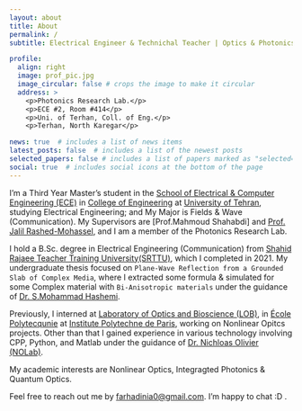 ```yaml
---
layout: about
title: About
permalink: /
subtitle: Electrical Engineer & Technichal Teacher | Optics & Photonics Researcher

profile:
  align: right
  image: prof_pic.jpg
  image_circular: false # crops the image to make it circular
  address: >
    <p>Photonics Research Lab.</p>
    <p>ECE #2, Room #414</p>
    <p>Uni. of Terhan, Coll. of Eng.</p>
    <p>Terhan, North Karegar</p>

news: true  # includes a list of news items
latest_posts: false  # includes a list of the newest posts
selected_papers: false # includes a list of papers marked as "selected={true}"
social: true  # includes social icons at the bottom of the page
---
```


I’m a Third Year Master’s student in the [School of Electrical & Computer Engineering (ECE)](https://ece.ut.ac.ir/en) in [College of Engineering](https://eng.ut.ac.ir/en) at [University of Tehran](https://eng.ut.ac.ir/en), studying Electrical Engineering; and My Major is Fields & Wave (Communication). My Supervisors are [Prof.Mahmoud Shahabdi] and [Prof. Jalil Rashed-Mohassel](https://scholar.google.com/citations?user=lAox-pUAAAAJ&hl=en), and I am a member of the Photonics Research Lab. 

I hold a B.Sc. degree in Electrical Engineering (Communication) from [Shahid Rajaee Teacher Training University(SRTTU)](https://www.sru.ac.ir/en/), which I completed in 2021. My undergraduate thesis focused on `Plane-Wave Reflection from a Grounded Slab of Complex Media`, where I extracted some formula & simulated for some Complex material with `Bi-Anisotropic materials` under the guidance of [Dr. S.Mohammad Hashemi](https://www.researchgate.net/profile/Mahmoud-Shahabadi). 

Previously, I interned at [Laboratory of Optics and Bioscience (LOB)](https://portail.polytechnique.edu/lob/en), in [École Polytecqunie](https://www.polytechnique.edu/en) at [Institute Polytechne de Paris](https://www.ip-paris.fr/en), working on Nonlinear Opitcs projects. Other than that I gained experience in various technology involving CPP, Python, and Matlab under the guidance of [Dr. Nichloas Olivier](https://scholar.google.com/citations?user=1Ro9PnQAAAAJ&hl=en) [(NOLab)](https://nolab.github.io/Webpage/alumni.html).

My academic interests are Nonlinear Optics, Integragted Photonics & Quantum Optics.

Feel free to reach out me by farhadinia0@gmail.com. I’m happy to chat :D
.
